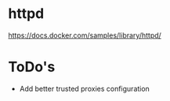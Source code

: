 # httpd

https://docs.docker.com/samples/library/httpd/

# ToDo's

* Add better trusted proxies configuration